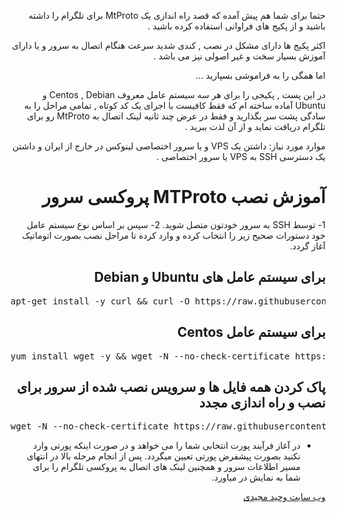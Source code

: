 <div dir="rtl">

حتما برای شما هم پیش آمده که قصد راه اندازی یک MtProto برای تلگرام را داشته باشید و از پکیج های فراوانی استفاده کرده باشید .

اکثر پکیج ها دارای مشکل در نصب , کندی شدید سرعت هنگام اتصال به سرور و یا دارای آموزش بسیار سخت و غیر اصولی نیز می باشد . 

اما همگی را به فراموشی بسپارید ...

در این پست , پکیجی را برای هر سه سیستم عامل معروف Centos , Debian و Ubuntu آماده ساخته ام که فقط کافیست با اجرای یک کد کوتاه , تمامی مراحل را به سادگی پشت سر بگذارید و فقط در عرض چند ثانیه لینک اتصال به MtProto رو برای تلگرام دریافت نماید و از آن لذت ببرید .

موارد مورد نیاز: داشتن یک VPS و یا سرور اختصاصی لینوکس در خارج از ایران و داشتن یک  دسترسی SSH به VPS یا سرور اختصاصی .

<h1>آموزش نصب MTProto پروکسی سرور</h1>

1- توسط SSH به سرور خودتون متصل شوید.
2- سپس بر اساس نوع سیستم عامل خود دستورات صحیح زیر را انتخاب کرده و وارد کرده تا مراحل نصب بصورت اتوماتیک آغاز گردد.

<h2>
برای سیستم عامل های Ubuntu و Debian
</h2>

<pre dir="ltr">apt-get install -y curl && curl -O https://raw.githubusercontent.com/vahidmajidi/mtproto/master/Mtproto-Ubuntu-Debian.sh && bash MTProto-NodeJs-FastSetup-UD.sh</pre>

<h2>برای سیستم عامل Centos</h2>

<pre dir="ltr">yum install wget -y && wget -N --no-check-certificate https://raw.githubusercontent.com/vahidmajidi/mtproto/master/Mtproto-Centos.sh && bash MTProto-NodeJs-FastSetup-CentOS.sh</pre>

<h2>پاک کردن همه فایل ها و سرویس نصب شده از سرور برای نصب و راه اندازی مجدد</h2>

<pre dir="ltr">wget -N --no-check-certificate https://raw.githubusercontent.com/vahidmajidi/mtproto/master/Mtproto-Uninstall.sh && bash UnInstall.sh</pre>

- در آغاز فرآیند پورت انتخابی شما را می خواهد و در صورت اینکه پورتی وارد نکنید بصورت پیشفرض پورتی تعیین میگردد.
پس از انجام مرحله بالا در انتهای مسیر اطلاعات سرور و همچنین لینک های اتصال به پروکسی تلگرام را برای شما به نمایش در میاورد.


<a href="http://vahidmajidi.com">وب سایت وحید مجیدی</a>


</div>

